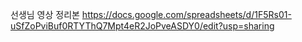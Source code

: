 
선생님 영상 정리본
https://docs.google.com/spreadsheets/d/1F5Rs01-uSfZoPviBuf0RTYThQ7Mpt4eR2JoPveASDY0/edit?usp=sharing



